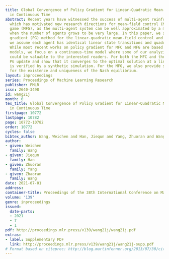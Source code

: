 ```yaml
---
title: Global Convergence of Policy Gradient for Linear-Quadratic Mean-Field Control/Game
  in Continuous Time
abstract: Recent years have witnessed the success of multi-agent reinforcement learning,
  which has motivated new research directions for mean-field control (MFC) and mean-field
  game (MFG), as the multi-agent system can be well approximated by a mean-field problem
  when the number of agents grows to be very large. In this paper, we study the policy
  gradient (PG) method for the linear-quadratic mean-field control and game, where
  we assume each agent has identical linear state transitions and quadratic cost functions.
  While most recent works on policy gradient for MFC and MFG are based on discrete-time
  models, we focus on a continuous-time model where some of our analyzing techniques
  could be valuable to the interested readers. For both the MFC and the MFG, we provide
  PG update and show that it converges to the optimal solution at a linear rate, which
  is verified by a synthetic simulation. For the MFG, we also provide sufficient conditions
  for the existence and uniqueness of the Nash equilibrium.
layout: inproceedings
series: Proceedings of Machine Learning Research
publisher: PMLR
issn: 2640-3498
id: wang21j
month: 0
tex_title: Global Convergence of Policy Gradient for Linear-Quadratic Mean-Field Control/Game
  in Continuous Time
firstpage: 10772
lastpage: 10782
page: 10772-10782
order: 10772
cycles: false
bibtex_author: Wang, Weichen and Han, Jiequn and Yang, Zhuoran and Wang, Zhaoran
author:
- given: Weichen
  family: Wang
- given: Jiequn
  family: Han
- given: Zhuoran
  family: Yang
- given: Zhaoran
  family: Wang
date: 2021-07-01
address:
container-title: Proceedings of the 38th International Conference on Machine Learning
volume: '139'
genre: inproceedings
issued:
  date-parts:
  - 2021
  - 7
  - 1
pdf: http://proceedings.mlr.press/v139/wang21j/wang21j.pdf
extras:
- label: Supplementary PDF
  link: http://proceedings.mlr.press/v139/wang21j/wang21j-supp.pdf
# Format based on citeproc: http://blog.martinfenner.org/2013/07/30/citeproc-yaml-for-bibliographies/
---
```

